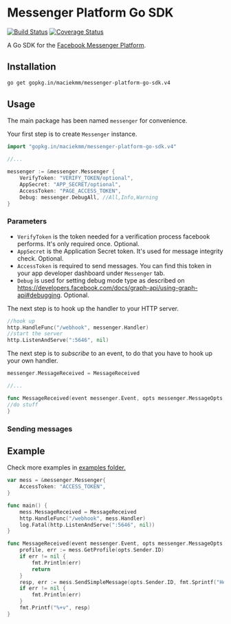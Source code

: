 Messenger Platform Go SDK
=====

[![Build Status](https://travis-ci.org/maciekmm/messenger-platform-go-sdk.svg?branch=master)](https://travis-ci.org/maciekmm/messenger-platform-go-sdk)
[![Coverage Status](https://coveralls.io/repos/github/maciekmm/messenger-platform-go-sdk/badge.svg?branch=master)](https://coveralls.io/github/maciekmm/messenger-platform-go-sdk?branch=master)

A Go SDK for the [Facebook Messenger Platform](https://developers.facebook.com/docs/messenger-platform).

## Installation

```bash
go get gopkg.in/maciekmm/messenger-platform-go-sdk.v4
```

## Usage

The main package has been named `messenger` for convenience.

Your first step is to create `Messenger` instance.

```go
import "gopkg.in/maciekmm/messenger-platform-go-sdk.v4"

//...

messenger := &messenger.Messenger {
	VerifyToken: "VERIFY_TOKEN/optional",
	AppSecret: "APP_SECRET/optional",
	AccessToken: "PAGE_ACCESS_TOKEN",
	Debug: messenger.DebugAll, //All,Info,Warning
}
```

### Parameters
* `VerifyToken` is the token needed for a verification process facebook performs. It's only required once. Optional.
* `AppSecret` is the Application Secret token. It's used for message integrity check. Optional.
* `AccessToken` is required to send messages. You can find this token in your app developer dashboard under `Messenger` tab.
* `Debug` is used for setting debug mode type as described on https://developers.facebook.com/docs/graph-api/using-graph-api#debugging. Optional.

The next step is to hook up the handler to your HTTP server.

```go
//hook up
http.HandleFunc("/webhook", messenger.Handler)
//start the server
http.ListenAndServe(":5646", nil)
```

The next step is to *subscribe* to an event, to do that you have to hook up your own handler.

```go
messenger.MessageReceived = MessageReceived

//...

func MessageReceived(event messenger.Event, opts messenger.MessageOpts, msg messenger.ReceivedMessage) {
//do stuff
}
```

### Sending messages

## Example

Check more examples in [examples folder.](https://github.com/seenickcode/messenger-platform-go-sdk/tree/master/examples)

```go
var mess = &messenger.Messenger{
	AccessToken: "ACCESS_TOKEN",
}

func main() {
	mess.MessageReceived = MessageReceived
	http.HandleFunc("/webhook", mess.Handler)
	log.Fatal(http.ListenAndServe(":5646", nil))
}

func MessageReceived(event messenger.Event, opts messenger.MessageOpts, msg messenger.ReceivedMessage) {
	profile, err := mess.GetProfile(opts.Sender.ID)
	if err != nil {
		fmt.Println(err)
		return
	}
	resp, err := mess.SendSimpleMessage(opts.Sender.ID, fmt.Sprintf("Hello, %s %s, %s", profile.FirstName, profile.LastName, msg.Text))
	if err != nil {
		fmt.Println(err)
	}
	fmt.Printf("%+v", resp)
}
```